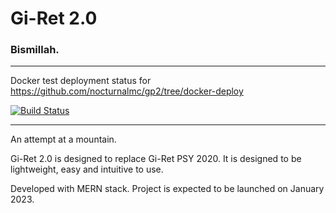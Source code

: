 # Gi-Ret 2.0

### Bismillah.

---

Docker test deployment status for https://github.com/nocturnalmc/gp2/tree/docker-deploy

[![Build Status](https://jenkins.nocturnal.quest/buildStatus/icon?job=gp2-jenkins-docker)](https://jenkins.nocturnal.quest/job/gp2-jenkins-docker/)

---

An attempt at a mountain.

Gi-Ret 2.0 is designed to replace Gi-Ret PSY 2020. It is designed to be lightweight, easy and intuitive to use.

Developed with MERN stack. Project is expected to be launched on January 2023.
